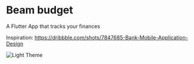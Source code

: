 # Beam budget

A Flutter App that tracks your finances

Inspiration: https://dribbble.com/shots/7847685-Bank-Mobile-Application-Design

![](images/beambudget.png?raw=true "Light Theme")
